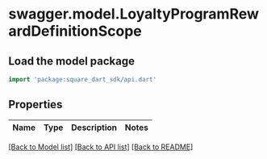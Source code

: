 # swagger.model.LoyaltyProgramRewardDefinitionScope

## Load the model package
```dart
import 'package:square_dart_sdk/api.dart'
```

## Properties
Name | Type | Description | Notes
------------ | ------------- | ------------- | -------------

[[Back to Model list]](../README.md#documentation-for-models) [[Back to API list]](../README.md#documentation-for-api-endpoints) [[Back to README]](../README.md)

